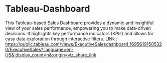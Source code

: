 # Tableau-Dashboard
This Tableau-based Sales Dashboard provides a dynamic and insightful view of your sales performance, empowering you to make data-driven decisions. It highlights key performance indicators (KPIs) and allows for easy data exploration through interactive filters.
LINk : https://public.tableau.com/views/ExecutiveSalesdashboard_16956191505320/ExecutiveSales?:language=en-US&:display_count=n&:origin=viz_share_link
